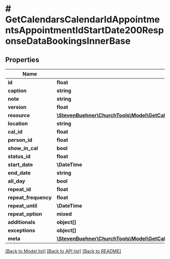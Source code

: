 # # GetCalendarsCalendarIdAppointmentsAppointmentIdStartDate200ResponseDataBookingsInnerBase

## Properties

Name | Type | Description | Notes
------------ | ------------- | ------------- | -------------
**id** | **float** |  |
**caption** | **string** |  |
**note** | **string** |  |
**version** | **float** |  |
**resource** | [**\StevenBuehner\ChurchTools\Model\GetCalendarsCalendarIdAppointmentsAppointmentIdStartDate200ResponseDataBookingsInnerBaseResource**](GetCalendarsCalendarIdAppointmentsAppointmentIdStartDate200ResponseDataBookingsInnerBaseResource.md) |  |
**location** | **string** |  |
**cal_id** | **float** |  |
**person_id** | **float** |  |
**show_in_cal** | **bool** |  |
**status_id** | **float** |  |
**start_date** | **\DateTime** |  |
**end_date** | **string** |  |
**all_day** | **bool** |  |
**repeat_id** | **float** |  |
**repeat_frequency** | **float** |  |
**repeat_until** | **\DateTime** |  |
**repeat_option** | **mixed** |  | [optional]
**additionals** | **object[]** |  |
**exceptions** | **object[]** |  |
**meta** | [**\StevenBuehner\ChurchTools\Model\GetCalendarsCalendarIdAppointmentsAppointmentIdStartDate200ResponseDataAppointmentBaseMeta**](GetCalendarsCalendarIdAppointmentsAppointmentIdStartDate200ResponseDataAppointmentBaseMeta.md) |  |

[[Back to Model list]](../../README.md#models) [[Back to API list]](../../README.md#endpoints) [[Back to README]](../../README.md)
